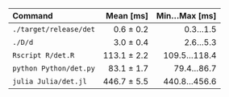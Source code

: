 | Command | Mean [ms] | Min…Max [ms] |
|:---|---:|---:|
| `./target/release/det` | 0.6 ± 0.2 | 0.3…1.5 |
| `./D/d` | 3.0 ± 0.4 | 2.6…5.3 |
| `Rscript R/det.R` | 113.1 ± 2.2 | 109.5…118.4 |
| `python Python/det.py` | 83.1 ± 1.7 | 79.4…86.7 |
| `julia Julia/det.jl` | 446.7 ± 5.5 | 440.8…456.6 |
